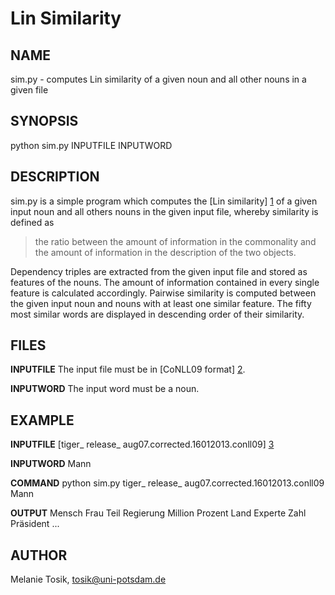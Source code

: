 Lin Similarity
================================

NAME
----

sim.py - computes Lin similarity of a given noun and all other nouns in a given file

SYNOPSIS
--------

python sim.py INPUTFILE INPUTWORD

DESCRIPTION
-----------

sim.py is a simple program which computes the [Lin similarity] [1] of a given input noun and all others nouns in the given input file, whereby similarity is defined as

> the ratio between the amount of information in the commonality and the amount of information in the description of the two objects.

Dependency triples are extracted from the given input file and stored as features of the nouns. The amount of information contained in every single feature is calculated accordingly. Pairwise similarity is computed between the given input noun and nouns with at least one similar feature. The fifty most similar words are displayed in descending order of their similarity.

FILES
-----

**INPUTFILE**
The input file must be in [CoNLL09 format] [2].

**INPUTWORD**
The input word must be a noun.

EXAMPLE
-------

**INPUTFILE**
[tiger_ release_ aug07.corrected.16012013.conll09] [3]

**INPUTWORD**
Mann

**COMMAND**
    python sim.py tiger_ release_ aug07.corrected.16012013.conll09 Mann

**OUTPUT**
    Mensch
    Frau
    Teil
    Regierung
    Million
    Prozent
    Land
    Experte
    Zahl
    Präsident
    ...

AUTHOR
------
Melanie Tosik, tosik@uni-potsdam.de


[1]: http://webdocs.cs.ualberta.ca/~lindek/papers/sim.pdf
[2]: http://nextens.uvt.nl/depparse-wiki/DataFormat
[3]: http://www.ims.uni-stuttgart.de/forschung/ressourcen/korpora/tiger.html

